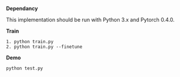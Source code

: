 **Dependancy**

This implementation should be run with Python 3.x and Pytorch 0.4.0.

**Train**
```
1. python train.py
2. python train.py --finetune
```

**Demo**
```
python test.py
```
